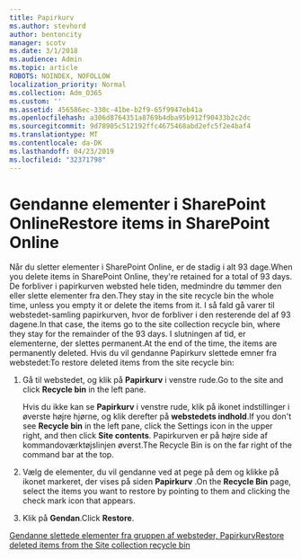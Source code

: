 ```yaml
---
title: Papirkurv
ms.author: stevhord
author: bentoncity
manager: scotv
ms.date: 3/1/2018
ms.audience: Admin
ms.topic: article
ROBOTS: NOINDEX, NOFOLLOW
localization_priority: Normal
ms.collection: Adm_O365
ms.custom: ''
ms.assetid: 456586ec-330c-41be-b2f9-65f9947eb41a
ms.openlocfilehash: a306d8764351a8769b4dba95b912f90433b2c2dc
ms.sourcegitcommit: 9d78905c512192ffc4675468abd2efc5f2e4baf4
ms.translationtype: MT
ms.contentlocale: da-DK
ms.lasthandoff: 04/23/2019
ms.locfileid: "32371798"
---
```

# <a name="restore-items-in-sharepoint-online"></a><span data-ttu-id="33b45-102">Gendanne elementer i SharePoint Online</span><span class="sxs-lookup"><span data-stu-id="33b45-102">Restore items in SharePoint Online</span></span>

<span data-ttu-id="33b45-103">Når du sletter elementer i SharePoint Online, er de stadig i alt 93 dage.</span><span class="sxs-lookup"><span data-stu-id="33b45-103">When you delete items in SharePoint Online, they're retained for a total of 93 days.</span></span> <span data-ttu-id="33b45-104">De forbliver i papirkurven websted hele tiden, medmindre du tømmer den eller slette elementer fra den.</span><span class="sxs-lookup"><span data-stu-id="33b45-104">They stay in the site recycle bin the whole time, unless you empty it or delete the items from it.</span></span> <span data-ttu-id="33b45-105">I så fald gå varer til webstedet-samling papirkurven, hvor de forbliver i den resterende del af 93 dagene.</span><span class="sxs-lookup"><span data-stu-id="33b45-105">In that case, the items go to the site collection recycle bin, where they stay for the remainder of the 93 days.</span></span> <span data-ttu-id="33b45-106">I slutningen af tid, er elementerne, der slettes permanent.</span><span class="sxs-lookup"><span data-stu-id="33b45-106">At the end of the time, the items are permanently deleted.</span></span> <span data-ttu-id="33b45-107">Hvis du vil gendanne Papirkurv slettede emner fra webstedet:</span><span class="sxs-lookup"><span data-stu-id="33b45-107">To restore deleted items from the site recycle bin:</span></span>
  
1. <span data-ttu-id="33b45-108">Gå til webstedet, og klik på **Papirkurv** i venstre rude.</span><span class="sxs-lookup"><span data-stu-id="33b45-108">Go to the site and click **Recycle bin** in the left pane.</span></span> 
    
    <span data-ttu-id="33b45-109">Hvis du ikke kan se **Papirkurv** i venstre rude, klik på ikonet indstillinger i øverste højre hjørne, og klik derefter på **webstedets indhold**.</span><span class="sxs-lookup"><span data-stu-id="33b45-109">If you don't see **Recycle bin** in the left pane, click the Settings icon in the upper right, and then click **Site contents**.</span></span> <span data-ttu-id="33b45-110">Papirkurven er på højre side af kommandoværktøjslinjen øverst.</span><span class="sxs-lookup"><span data-stu-id="33b45-110">The Recycle Bin is on the far right of the command bar at the top.</span></span>
    
2. <span data-ttu-id="33b45-111">Vælg de elementer, du vil gendanne ved at pege på dem og klikke på ikonet markeret, der vises på siden **Papirkurv** .</span><span class="sxs-lookup"><span data-stu-id="33b45-111">On the **Recycle Bin** page, select the items you want to restore by pointing to them and clicking the check mark icon that appears.</span></span> 
    
3. <span data-ttu-id="33b45-112">Klik på **Gendan**.</span><span class="sxs-lookup"><span data-stu-id="33b45-112">Click **Restore**.</span></span>
    
[<span data-ttu-id="33b45-113">Gendanne slettede elementer fra gruppen af websteder, Papirkurv</span><span class="sxs-lookup"><span data-stu-id="33b45-113">Restore deleted items from the Site collection recycle bin</span></span>](https://go.microsoft.com/fwlink/?linkid=866439)
  

